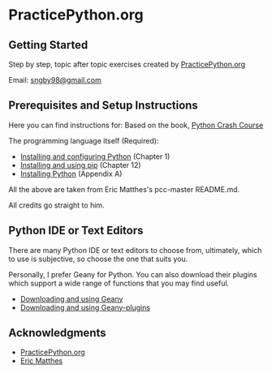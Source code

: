 PracticePython.org
===

<a href="getting_started"></a>Getting Started
---

Step by step, topic after topic exercises created by [PracticePython.org](http://www.practicepython.org/)

Email: sngby98@gmail.com

<a href="prerequisites_setup_instructions"></a>Prerequisites and Setup Instructions
---
Here you can find instructions for:
Based on the book, [Python Crash Course](http://www.nostarch.com/pythoncrashcourse/)

The programming language itself (Required):
- [Installing and configuring Python](http://ehmatthes.github.io/pcc/chapter_01/README.html) (Chapter 1)
- [Installing and using pip](http://ehmatthes.github.io/pcc/chapter_12/installing_pip.html) (Chapter 12)
- [Installing Python](http://ehmatthes.github.io/pcc/appendix_a/README.html) (Appendix A)

All the above are taken from Eric Matthes's pcc-master README.md.

All credits go straight to him.

<a href="choosing_a_text_editor"></a>Python IDE or Text Editors
---
There are many Python IDE or text editors to choose from, ultimately, which to use is subjective, so choose the one that suits you.

Personally, I prefer Geany for Python. You can also download their plugins which support a wide range of functions that you may find useful.

- [Downloading and using Geany](https://www.geany.org/Download/Releases)
- [Downloading and using Geany-plugins](https://plugins.geany.org/downloads.html)

<a href="acknowledgments"></a>Acknowledgments
---
- [PracticePython.org](http://www.practicepython.org/)
- [Eric Matthes](https://ehmatthes.github.io/)


